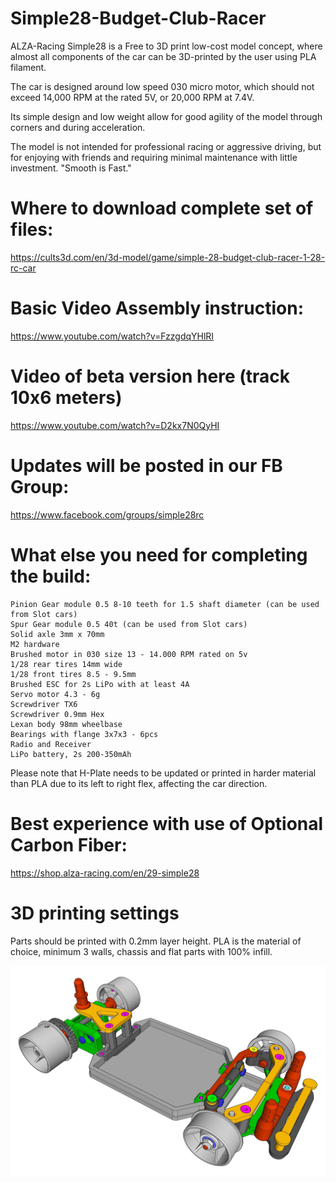 # Simple28-Budget-Club-Racer
ALZA-Racing Simple28 is a Free to 3D print low-cost model concept, where almost all components of the car can be 3D-printed by the user using PLA filament.

The car is designed around low speed 030 micro motor, which should not exceed 14,000 RPM at the rated 5V, or 20,000 RPM at 7.4V.

Its simple design and low weight allow for good agility of the model through corners and during acceleration.

The model is not intended for professional racing or aggressive driving, but for enjoying with friends and requiring minimal maintenance with little investment. "Smooth is Fast."

# Where to download complete set of files:
https://cults3d.com/en/3d-model/game/simple-28-budget-club-racer-1-28-rc-car

# Basic Video Assembly instruction:
https://www.youtube.com/watch?v=FzzgdqYHlRI

# Video of beta version here (track 10x6 meters)
https://www.youtube.com/watch?v=D2kx7N0QyHI

# Updates will be posted in our FB Group:
https://www.facebook.com/groups/simple28rc

# What else you need for completing the build:
    Pinion Gear module 0.5 8-10 teeth for 1.5 shaft diameter (can be used from Slot cars)
    Spur Gear module 0.5 40t (can be used from Slot cars)
    Solid axle 3mm x 70mm
    M2 hardware
    Brushed motor in 030 size 13 - 14.000 RPM rated on 5v
    1/28 rear tires 14mm wide
    1/28 front tires 8.5 - 9.5mm
    Brushed ESC for 2s LiPo with at least 4A
    Servo motor 4.3 - 6g
    Screwdriver TX6
    Screwdriver 0.9mm Hex
    Lexan body 98mm wheelbase
    Bearings with flange 3x7x3 - 6pcs
    Radio and Receiver
    LiPo battery, 2s 200-350mAh

Please note that H-Plate needs to be updated or printed in harder material than PLA due to its left to right flex, affecting the car direction.

# Best experience with use of Optional Carbon Fiber:
https://shop.alza-racing.com/en/29-simple28

# 3D printing settings

Parts should be printed with 0.2mm layer height. PLA is the material of choice, minimum 3 walls, chassis and flat parts with 100% infill.

![Simple28 Render](https://github.com/ToplakD/Simple28-Budget-Club-Racer/blob/main/00-images/01-Simple28-render.jpg?raw=true)
